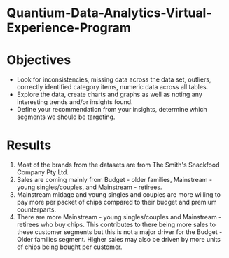 # Quantium-Data-Analytics-Virtual-Experience-Program

# Objectives
* Look for inconsistencies, missing data across the data set, outliers, correctly identified category items, numeric data across all tables.
* Explore the data, create charts and graphs as well as noting any interesting trends and/or insights found.
* Define your recommendation from your insights, determine which segments we should be targeting.

# Results
1. Most of the brands from the datasets are from The Smith's Snackfood Company Pty Ltd.
2. Sales are coming mainly from Budget - older families, Mainstream - young singles/couples, and Mainstream - retirees.
3. Mainstream midage and young singles and couples are more willing to pay more per packet of chips compared to their budget and premium counterparts.
4. There are more Mainstream - young singles/couples and Mainstream - retirees who buy chips. This contributes to there being more sales to these customer segments but this is not a major driver for the Budget - Older families segment. Higher sales may also be driven by more units of chips being bought per customer.

